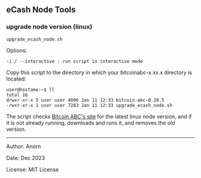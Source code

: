 ## eCash Node Tools 



### upgrade node version (linux)



    upgrade_ecash_node.sh

Options:

    -i / --interactive : run script in interactive mode


Copy this script to the directory in which your bitcoinabc-x.xx.x directory is located:

    user@hostame:~$ ll
    total 16
    drwxr-xr-x 5 user user 4096 Jan 11 12:33 bitcoin-abc-0.28.5
    -rwxr-xr-x 1 user user 7283 Jan 11 12:33 upgrade_ecash_node.sh



The script checks [Bitcoin ABC's site](https://download.bitcoinabc.org/latest/linux/) for the latest linux node version, and if it is not already running, downloads and runs it, and removes the old version.


---
Author: Anorn 

Date: Dec 2023

License: MIT License
